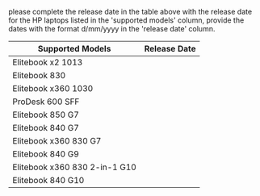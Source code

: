 

please complete the release date in the table above with the release date for the HP laptops listed in the 'supported models' column, provide the dates with the format d/mm/yyyy in the 'release date' column.  

| Supported Models              | Release Date |
|-------------------------------|--------------|
| Elitebook x2 1013             |              |
| Elitebook 830                 |              |
| Elitebook x360 1030           |              |
| ProDesk 600 SFF               |              |
| Elitebook 850 G7              |              |
| Elitebook 840 G7              |              |
| Elitebook x360 830 G7         |              |
| Elitebook 840 G9              |              |
| Elitebook x360 830 2-in-1 G10 |              |
| Elitebook 840 G10             | |

